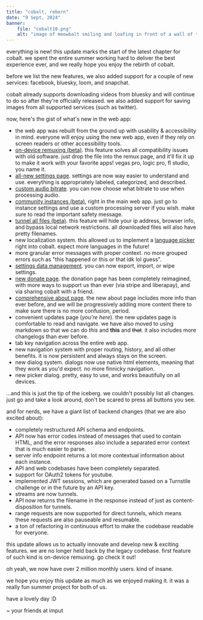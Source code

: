 ```yaml
---
title: "cobalt, reborn"
date: "9 Sept, 2024"
banner:
    file: "cobalt10.png"
    alt: "image of meowbalt smiling and loafing in front of a wall of text."
---
```


everything is new! this update marks the start of the latest chapter for cobalt. we spent the entire summer working hard to deliver the best experience ever, and we really hope you enjoy the rebirth of cobalt.

before we list the new features, we also added support for a couple of new services: facebook, bluesky, loom, and snapchat.

cobalt already supports downloading videos from bluesky and will continue to do so after they're officially released. we also added support for saving images from all supported services (such as twitter).

now, here's the gist of what's new in the web app:

- the web app was rebuilt from the ground up with usability & accessibility in mind. everyone will enjoy using the new web app, even if they rely on screen readers or other accessibility tools.
- [on-device remuxing (beta)](/remux). this feature solves all compatibility issues with old software. just drop the file into the remux page, and it'll fix it up to make it work with your favorite apps! vegas pro, logic pro, fl studio, you name it.
- [all-new settings page](/settings). settings are now way easier to understand and use. everything is appropriately labeled, categorized, and described.
- [custom audio bitrate](/settings/audio#audio-bitrate). you can now choose what bitrate to use when processing audio.
- [community instances (beta)](/settings/instances#community), right in the main web app. just go to instance settings and use a custom processing server if you wish. make sure to read the important safety message.
- [tunnel all files (beta)](/settings/privacy#tunnel). this feature will hide your ip address, browser info, and bypass local network restrictions. all downloaded files will also have pretty filenames.
- new localization system. this allowed us to implement a [language picker](/settings/appearance#language) right into cobalt. expect more languages in the future!
- more granular error messages with proper context. no more grouped errors such as "this happened or this or that idk lol guess".
- [settings data management](/settings/advanced#data). you can now export, import, or wipe settings.
- [new donate page](/donate). the donation page has been completely reimagined, with more ways to support us than ever (via stripe and liberapay), and via sharing cobalt with a friend.
- [comprehensive about page](/about). the new about page includes more info than ever before, and we will be progressively adding more content there to make sure there is no more confusion, period.
- convenient updates page (*you're here*). the new updates page is comfortable to read and navigate. we have also moved to using markdown so that we can do *this* and **this** and ~~that~~. it also includes more changelogs than ever before.
- tab key navigation across the entire web app.
- new navigation system with proper routing, history, and all other benefits. it is now persistent and always stays on the screen.
- new dialog system. dialogs now use native html elements, meaning that they work as you'd expect. no more finnicky navigation.
- new picker dialog. pretty, easy to use, and works beautifully on all devices.

...and this is just the tip of the iceberg. we couldn't possibly list all changes. just go and take a look around, don't be scared to press all buttons you see.

and for nerds, we have a giant list of backend changes (that we are also excited about):
- completely restructured API schema and endpoints.
- API now has error codes instead of messages that used to contain HTML, and the error responses also include a separated error context that is much easier to parse.
- server info endpoint returns a lot more contextual information about each instance.
- API and web codebases have been completely separated.
- support for OAuth2 tokens for youtube.
- implemented JWT sessions, which are generated based on a Turnstile challenge or in the future by an API key.
- streams are now tunnels.
- API now returns the filename in the response instead of just as content-disposition for tunnels.
- range requests are now supported for direct tunnels, which means these requests are also pauseable and resumable.
- a ton of refactoring in continuous effort to make the codebase readable for everyone.

this update allows us to actually innovate and develop new & exciting features. we are no longer held back by the legacy codebase. first feature of such kind is on-device remuxing. go check it out!

oh yeah, we now have over 2 million monthly users. kind of insane.

we hope you enjoy this update as much as we enjoyed making it. it was a really fun summer project for both of us.

have a lovely day :D

~ your friends at imput
